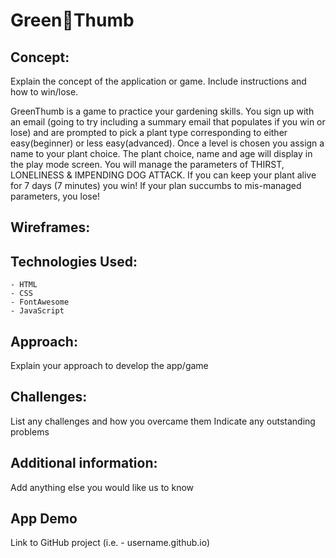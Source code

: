 # Green🌿Thumb

## Concept:
Explain the concept of the application or game. Include instructions and how to win/lose.

GreenThumb is a game to practice your gardening skills. You sign up with an email (going to try including a summary email that populates if you win or lose) and are prompted to pick a plant type corresponding to either easy(beginner) or less easy(advanced). Once a level is chosen you assign a name to your plant choice. The plant choice, name and age will display in the play mode screen. You will manage the parameters of THIRST, LONELINESS & IMPENDING DOG ATTACK. If you can keep your plant alive for 7 days (7 minutes) you win! If your plan succumbs to mis-managed parameters, you lose! 

## Wireframes:

## Technologies Used:
    - HTML
    - CSS
    - FontAwesome
    - JavaScript

## Approach:
Explain your approach to develop the app/game

## Challenges:
List any challenges and how you overcame them
Indicate any outstanding problems

## Additional information:
Add anything else you would like us to know

## App Demo
Link to GitHub project (i.e. - username.github.io)
```
